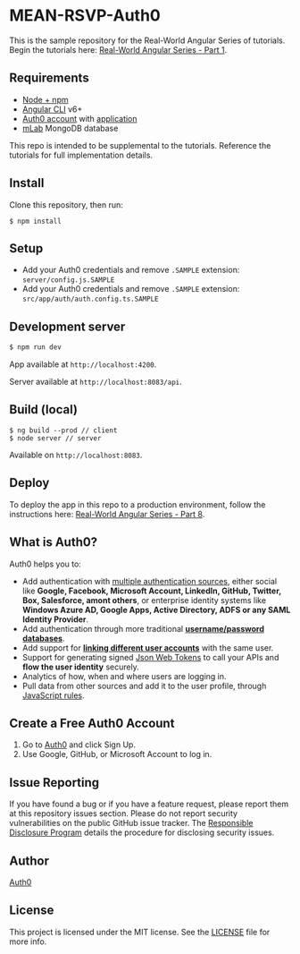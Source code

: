 # MEAN-RSVP-Auth0

This is the sample repository for the Real-World Angular Series of tutorials. Begin the tutorials here: [Real-World Angular Series - Part 1](https://auth0.com/blog/real-world-angular-series-part-1).

## Requirements

* [Node + npm](https://nodejs.org/)
* [Angular CLI](https://cli.angular.io/) v6+
* [Auth0 account](https://auth0.com) with [application](https://manage.auth0.com/#/applications)
* [mLab](https://mlab.com) MongoDB database

This repo is intended to be supplemental to the tutorials. Reference the tutorials for full implementation details.

## Install

Clone this repository, then run:

```
$ npm install
```

## Setup

* Add your Auth0 credentials and remove `.SAMPLE` extension: `server/config.js.SAMPLE`
* Add your Auth0 credentials and remove `.SAMPLE` extension: `src/app/auth/auth.config.ts.SAMPLE`

## Development server

```bash
$ npm run dev
```

App available at `http://localhost:4200`.

Server available at `http://localhost:8083/api`.

## Build (local)

```
$ ng build --prod // client
$ node server // server
```

Available on `http://localhost:8083`.

## Deploy

To deploy the app in this repo to a production environment, follow the instructions here: [Real-World Angular Series - Part 8](https://auth0.com/blog/real-world-angular-series-part-8/#deploy).

## What is Auth0?

Auth0 helps you to:

* Add authentication with [multiple authentication sources](https://docs.auth0.com/identityproviders), either social like **Google, Facebook, Microsoft Account, LinkedIn, GitHub, Twitter, Box, Salesforce, amont others**, or enterprise identity systems like **Windows Azure AD, Google Apps, Active Directory, ADFS or any SAML Identity Provider**.
* Add authentication through more traditional **[username/password databases](https://docs.auth0.com/mysql-connection-tutorial)**.
* Add support for **[linking different user accounts](https://docs.auth0.com/link-accounts)** with the same user.
* Support for generating signed [Json Web Tokens](https://docs.auth0.com/jwt) to call your APIs and **flow the user identity** securely.
* Analytics of how, when and where users are logging in.
* Pull data from other sources and add it to the user profile, through [JavaScript rules](https://docs.auth0.com/rules).

## Create a Free Auth0 Account

1. Go to [Auth0](https://auth0.com) and click Sign Up.
2. Use Google, GitHub, or Microsoft Account to log in.

## Issue Reporting

If you have found a bug or if you have a feature request, please report them at this repository issues section. Please do not report security vulnerabilities on the public GitHub issue tracker. The [Responsible Disclosure Program](https://auth0.com/whitehat) details the procedure for disclosing security issues.

## Author

[Auth0](auth0.com)

## License

This project is licensed under the MIT license. See the [LICENSE](LICENSE) file for more info.
